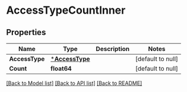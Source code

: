 # AccessTypeCountInner

## Properties
Name | Type | Description | Notes
------------ | ------------- | ------------- | -------------
**AccessType** | [***AccessType**](AccessType.md) |  | [default to null]
**Count** | **float64** |  | [default to null]

[[Back to Model list]](../README.md#documentation-for-models) [[Back to API list]](../README.md#documentation-for-api-endpoints) [[Back to README]](../README.md)

